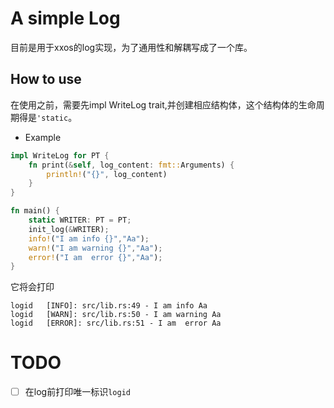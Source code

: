 # A simple Log
目前是用于xxos的log实现，为了通用性和解耦写成了一个库。
## How to use 
在使用之前，需要先impl WriteLog trait,并创建相应结构体，这个结构体的生命周期得是`'static`。
 - Example
```Rust
impl WriteLog for PT {
    fn print(&self, log_content: fmt::Arguments) {
        println!("{}", log_content)
    }
}

fn main() {
    static WRITER: PT = PT;
    init_log(&WRITER);
    info!("I am info {}","Aa");
    warn!("I am warning {}","Aa");
    error!("I am  error {}","Aa");
}
```
它将会打印
```shell
logid   [INFO]: src/lib.rs:49 - I am info Aa
logid   [WARN]: src/lib.rs:50 - I am warning Aa
logid   [ERROR]: src/lib.rs:51 - I am  error Aa
```
# TODO
- [ ] 在log前打印唯一标识`logid`
